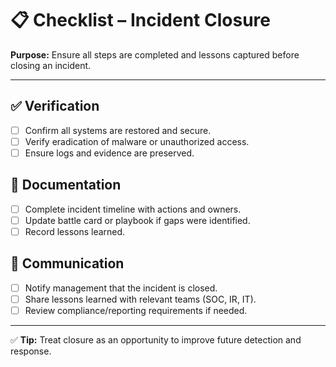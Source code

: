 # 📋 Checklist – Incident Closure

**Purpose:** Ensure all steps are completed and lessons captured before closing an incident.

---

## ✅ Verification
- [ ] Confirm all systems are restored and secure.  
- [ ] Verify eradication of malware or unauthorized access.  
- [ ] Ensure logs and evidence are preserved.  

## 📝 Documentation
- [ ] Complete incident timeline with actions and owners.  
- [ ] Update battle card or playbook if gaps were identified.  
- [ ] Record lessons learned.  

## 🔄 Communication
- [ ] Notify management that the incident is closed.  
- [ ] Share lessons learned with relevant teams (SOC, IR, IT).  
- [ ] Review compliance/reporting requirements if needed.  

---

✅ **Tip:** Treat closure as an opportunity to improve future detection and response.
